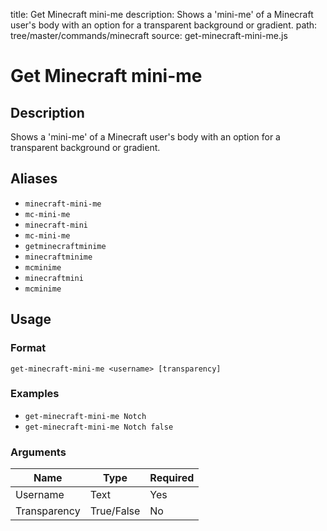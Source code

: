title: Get Minecraft mini-me
description: Shows a 'mini-me' of a Minecraft user's body with an option for a transparent background or gradient.
path: tree/master/commands/minecraft
source: get-minecraft-mini-me.js

# Get Minecraft mini-me

## Description

Shows a 'mini-me' of a Minecraft user's body with an option for a transparent background or gradient.

## Aliases

* `minecraft-mini-me`
* `mc-mini-me`
* `minecraft-mini`
* `mc-mini-me`
* `getminecraftminime`
* `minecraftminime`
* `mcminime`
* `minecraftmini`
* `mcminime`

## Usage

### Format

`get-minecraft-mini-me <username> [transparency]`

### Examples

* `get-minecraft-mini-me Notch`
* `get-minecraft-mini-me Notch false`

### Arguments

| Name         | Type       | Required |
|--------------|------------|----------|
| Username     | Text     | Yes      |
| Transparency | True/False | No       |
